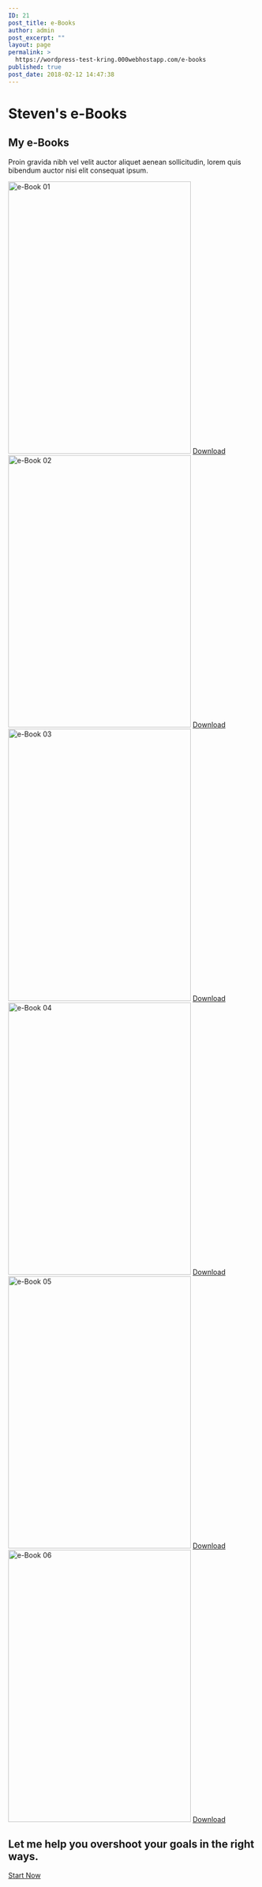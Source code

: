 ```yaml
---
ID: 21
post_title: e-Books
author: admin
post_excerpt: ""
layout: page
permalink: >
  https://wordpress-test-kring.000webhostapp.com/e-books
published: true
post_date: 2018-02-12 14:47:38
---
```

<h1>Steven's e-Books</h1>		
			<h2>My e-Books</h2>		
		<p>Proin gravida nibh vel velit auctor aliquet aenean sollicitudin, lorem quis bibendum auctor nisi elit consequat ipsum.</p>		
		<img width="370" height="550" src="https://wordpress-test-kring.000webhostapp.com/wp-content/uploads/2018/02/e-book-01-free-img.jpg" alt="e-Book 01" srcset="https://wordpress-test-kring.000webhostapp.com/wp-content/uploads/2018/02/e-book-01-free-img.jpg 370w, https://websitedemos.net/coach-02/wp-content/uploads/sites/171/2018/02/e-book-01-free-img-202x300.jpg 202w" sizes="(max-width: 370px) 100vw, 370px" />		
			<a href="#">
						Download
					</a>
		<img width="370" height="550" src="https://wordpress-test-kring.000webhostapp.com/wp-content/uploads/2018/02/e-book-02-free-img.jpg" alt="e-Book 02" srcset="https://wordpress-test-kring.000webhostapp.com/wp-content/uploads/2018/02/e-book-02-free-img.jpg 370w, https://websitedemos.net/coach-02/wp-content/uploads/sites/171/2018/02/e-book-02-free-img-202x300.jpg 202w" sizes="(max-width: 370px) 100vw, 370px" />		
			<a href="#">
						Download
					</a>
		<img width="370" height="550" src="https://wordpress-test-kring.000webhostapp.com/wp-content/uploads/2018/02/e-book-03-free-img.jpg" alt="e-Book 03" srcset="https://wordpress-test-kring.000webhostapp.com/wp-content/uploads/2018/02/e-book-03-free-img.jpg 370w, https://websitedemos.net/coach-02/wp-content/uploads/sites/171/2018/02/e-book-03-free-img-202x300.jpg 202w" sizes="(max-width: 370px) 100vw, 370px" />		
			<a href="#">
						Download
					</a>
		<img width="370" height="550" src="https://wordpress-test-kring.000webhostapp.com/wp-content/uploads/2018/02/e-book-04-free-img.jpg" alt="e-Book 04" srcset="https://wordpress-test-kring.000webhostapp.com/wp-content/uploads/2018/02/e-book-04-free-img.jpg 370w, https://websitedemos.net/coach-02/wp-content/uploads/sites/171/2018/02/e-book-04-free-img-202x300.jpg 202w" sizes="(max-width: 370px) 100vw, 370px" />		
			<a href="#">
						Download
					</a>
		<img width="370" height="550" src="https://wordpress-test-kring.000webhostapp.com/wp-content/uploads/2018/02/e-book-05-free-img.jpg" alt="e-Book 05" srcset="https://wordpress-test-kring.000webhostapp.com/wp-content/uploads/2018/02/e-book-05-free-img.jpg 370w, https://websitedemos.net/coach-02/wp-content/uploads/sites/171/2018/02/e-book-05-free-img-202x300.jpg 202w" sizes="(max-width: 370px) 100vw, 370px" />		
			<a href="#">
						Download
					</a>
		<img width="370" height="550" src="https://wordpress-test-kring.000webhostapp.com/wp-content/uploads/2018/02/e-book-06-free-img.jpg" alt="e-Book 06" srcset="https://wordpress-test-kring.000webhostapp.com/wp-content/uploads/2018/02/e-book-06-free-img.jpg 370w, https://websitedemos.net/coach-02/wp-content/uploads/sites/171/2018/02/e-book-06-free-img-202x300.jpg 202w" sizes="(max-width: 370px) 100vw, 370px" />		
			<a href="#">
						Download
					</a>
			<h2>Let me help you overshoot your goals in the right ways.</h2>		
			<a href="#">
						Start Now
					</a>